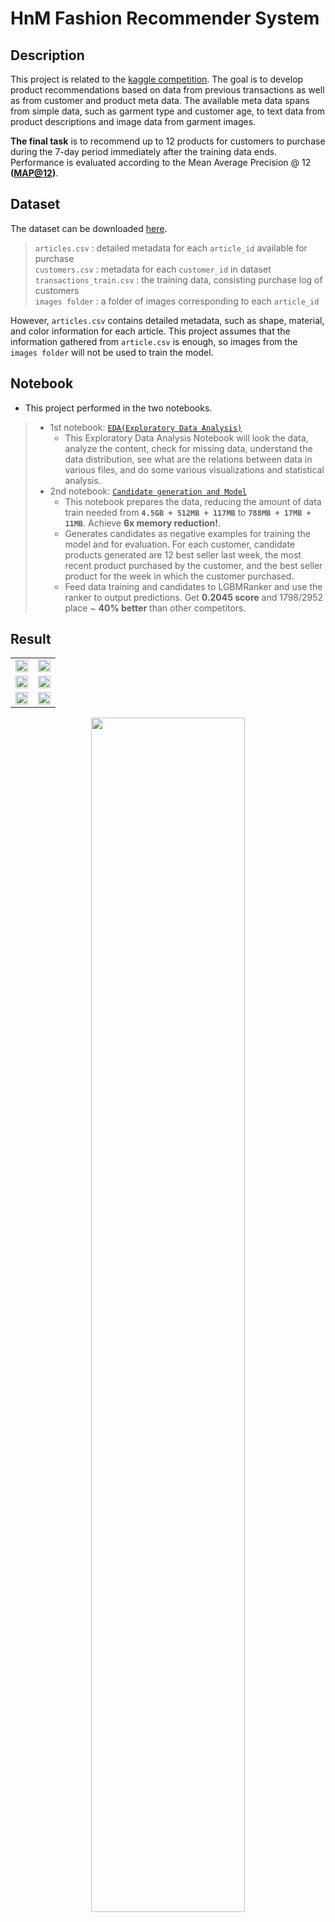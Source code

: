 # HnM Fashion Recommender System
## Description

This project is related to the [kaggle competition](https://www.kaggle.com/competitions/h-and-m-personalized-fashion-recommendations). The goal is to develop product recommendations based on data from previous transactions as well as from customer and product meta data. The available meta data spans from simple data, such as garment type and customer age, to text data from product descriptions and image data from garment images.

**The final task** is to recommend up to 12 products for customers to purchase during the 7-day period immediately after the training data ends. Performance is evaluated according to the Mean Average Precision @ 12 **([MAP@12](https://www.kaggle.com/code/debarshichanda/understanding-mean-average-precision))**.

## Dataset

The dataset can be downloaded [here](https://www.kaggle.com/competitions/h-and-m-personalized-fashion-recommendations/data).

  >  ```articles.csv``` : detailed metadata for each ```article_id``` available for purchase  
  ```customers.csv``` :  metadata for each ```customer_id``` in dataset  
  ```transactions_train.csv``` : the training data, consisting purchase log of customers  
  ```images folder``` : a folder of images corresponding to each ```article_id```  
  
  However, ```articles.csv``` contains detailed metadata, such as shape, material, and color information for each article. This project assumes that the information gathered from ```article.csv``` is enough, so images from the ```images folder``` will not be used to train the model.

## Notebook
- This project performed in the two notebooks.
> - 1st notebook: [````EDA(Exploratory Data Analysis)````](https://github.com)
>   - This Exploratory Data Analysis Notebook will look the data, analyze the content, check for missing data, understand the data distribution, see what are the relations between data in various files, and do some various visualizations and statistical analysis.
> - 2nd notebook: [````Candidate generation and Model````](https://github.com)
>   - This notebook prepares the data, reducing the amount of data train needed from **```4.5GB + 512MB + 117MB```** to **```788MB + 17MB + 11MB```**. Achieve **6x memory reduction!**.
>   - Generates candidates as negative examples for training the model and for evaluation. For each customer, candidate products generated are 12 best seller last week, the most recent product purchased by the customer, and the best seller product for the week in which the customer purchased.
>   - Feed data training and candidates to LGBMRanker and use the ranker to output predictions. Get **0.2045 score** and 1798/2952 place ~ **40% better** than other competitors. 

## Result
| | |
|:-------------------------:|:-------------------------:|
|<img src="https://res.cloudinary.com/dxf1c5iwj/image/upload/v1675324658/hnm/age_dist_grouped_w7weab.png"  width="100%" height="100%">|<img src="https://res.cloudinary.com/dxf1c5iwj/image/upload/v1675325222/hnm/club_member_ig13yw.png"  width="100%" height="80%">|
|<img src="https://res.cloudinary.com/dxf1c5iwj/image/upload/v1675325223/hnm/pop_item_wshcqk.png"  width="100%" height="80%">|<img src="https://res.cloudinary.com/dxf1c5iwj/image/upload/v1675325223/hnm/pop_prod_name_mvd3bg.png"  width="100%" height="90%">|
|<img src="https://res.cloudinary.com/dxf1c5iwj/image/upload/v1675325223/hnm/pop_type_f8gvzv.png"  width="100%" height="100%">|<img src="https://res.cloudinary.com/dxf1c5iwj/image/upload/v1675325223/hnm/pop_section_ds5y8h.png"  width="100%" height="100%">|
<p align="center"><img src="https://res.cloudinary.com/dxf1c5iwj/image/upload/v1675589845/hnm/image_best_seller_u2lmua.png"  width="70%" height="70%"></p>


